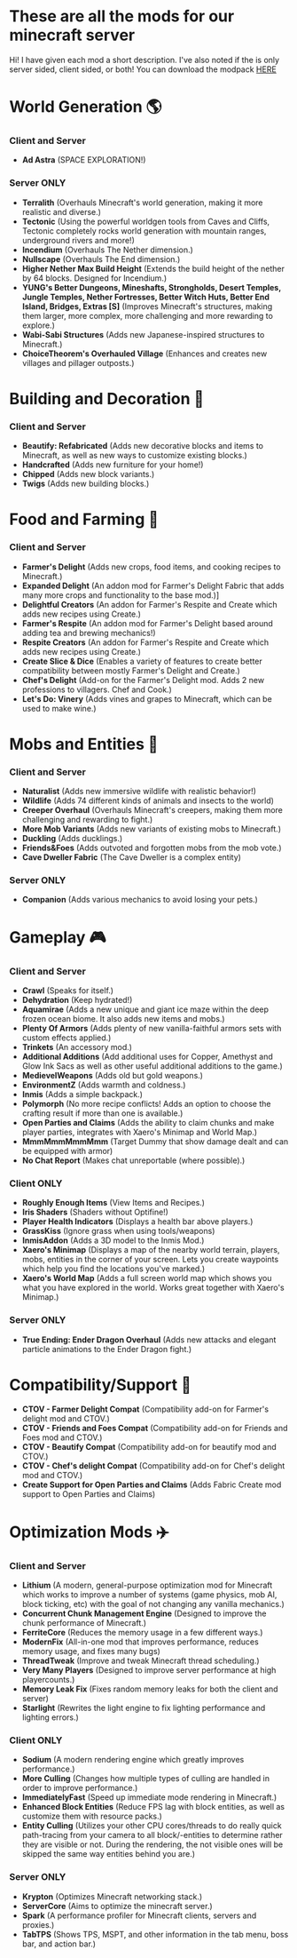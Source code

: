 # These are all the mods for our minecraft server
Hi! 
I have given each mod a short description. I've also noted if the is only server sided, client sided, or both!
You can download the modpack [HERE](pornhub.com)

# World Generation 🌎
### Client and Server
* **Ad Astra** (SPACE EXPLORATION!)
### Server ONLY
* **Terralith** (Overhauls Minecraft's world generation, making it more realistic and diverse.)
* **Tectonic** (Using the powerful worldgen tools from Caves and Cliffs, Tectonic completely rocks world generation with mountain ranges, underground rivers and more!)
* **Incendium** (Overhauls The Nether dimension.)
* **Nullscape** (Overhauls The End dimension.)
* **Higher Nether Max Build Height** (Extends the build height of the nether by 64 blocks. Designed for Incendium.)
* **YUNG's Better Dungeons, Mineshafts, Strongholds, Desert Temples, Jungle Temples, Nether Fortresses, Better Witch Huts, Better End Island, Bridges, Extras [S]** (Improves Minecraft's structures, making them larger, more complex, more challenging and more rewarding to explore.)
* **Wabi-Sabi Structures** (Adds new Japanese-inspired structures to Minecraft.)
* **ChoiceTheorem's Overhauled Village** (Enhances and creates new villages and pillager outposts.)

# Building and Decoration 🎨
### Client and Server
* **Beautify: Refabricated** (Adds new decorative blocks and items to Minecraft, as well as new ways to customize existing blocks.)
* **Handcrafted** (Adds new furniture for your home!)
* **Chipped** (Adds new block variants.)
* **Twigs** (Adds new building blocks.)


# Food and Farming 🚜
### Client and Server
* **Farmer's Delight** (Adds new crops, food items, and cooking recipes to Minecraft.)
* **Expanded Delight** (An addon mod for Farmer's Delight Fabric that adds many more crops and functionality to the base mod.)]
* **Delightful Creators** (An addon for Farmer's Respite and Create which adds new recipes using Create.)
* **Farmer's Respite** (An addon mod for Farmer's Delight based around adding tea and brewing mechanics!)
* **Respite Creators** (An addon for Farmer's Respite and Create which adds new recipes using Create.)
* **Create Slice & Dice** (Enables a variety of features to create better compatibility between mostly Farmer's Delight and Create.)
* **Chef's Delight** (Add-on for the Farmer's Delight mod. Adds 2 new professions to villagers. Chef and Cook.)
* **Let's Do: Vinery** (Adds vines and grapes to Minecraft, which can be used to make wine.)


# Mobs and Entities 🦒
### Client and Server
* **Naturalist** (Adds new immersive wildlife with realistic behavior!)
* **Wildlife** (Adds 74 different kinds of animals and insects to the world)
* **Creeper Overhaul** (Overhauls Minecraft's creepers, making them more challenging and rewarding to fight.)
* **More Mob Variants** (Adds new variants of existing mobs to Minecraft.)
* **Duckling** (Adds ducklings.)
* **Friends&Foes** (Adds outvoted and forgotten mobs from the mob vote.)
* **Cave Dweller Fabric** (The Cave Dweller is a complex entity)
### Server ONLY
* **Companion** (Adds various mechanics to avoid losing your pets.)

# Gameplay 🎮
### Client and Server
* **Crawl** (Speaks for itself.)
* **Dehydration** (Keep hydrated!)
* **Aquamirae** (Adds a new unique and giant ice maze within the deep frozen ocean biome. It also adds new items and mobs.)
* **Plenty Of Armors** (Adds plenty of new vanilla-faithful armors sets with custom effects applied.)
* **Trinkets** (An accessory mod.)
* **Additional Additions** (Add additional uses for Copper, Amethyst and Glow Ink Sacs as well as other useful additional additions to the game.)
* **MedievelWeapons** (Adds old but gold weapons.)
* **EnvironmentZ** (Adds warmth and coldness.)
* **Inmis** (Adds a simple backpack.)
* **Polymorph** (No more recipe conflicts! Adds an option to choose the crafting result if more than one is available.)
* **Open Parties and Claims** (Adds the ability to claim chunks and make player parties, integrates with Xaero's Minimap and World Map.)
* **MmmMmmMmmMmm** (Target Dummy that show damage dealt and can be equipped with armor)
* **No Chat Report** (Makes chat unreportable (where possible).)
### Client ONLY
* **Roughly Enough Items** (View Items and Recipes.)
* **Iris Shaders** (Shaders without Optifine!)
* **Player Health Indicators** (Displays a health bar above players.)
* **GrassKiss** (Ignore grass when using tools/weapons)
* **InmisAddon** (Adds a 3D model to the Inmis Mod.)
* **Xaero's Minimap** (Displays a map of the nearby world terrain, players, mobs, entities in the corner of your screen. Lets you create waypoints which help you find the locations you've marked.)
* **Xaero's World Map** (Adds a full screen world map which shows you what you have explored in the world. Works great together with Xaero's Minimap.)
### Server ONLY
* **True Ending: Ender Dragon Overhaul** (Adds new attacks and elegant particle animations to the Ender Dragon fight.)

# Compatibility/Support 🫶

* **CTOV - Farmer Delight Compat** (Compatibility add-on for Farmer's delight mod and CTOV.)
* **CTOV - Friends and Foes Compat** (Compatibility add-on for Friends and Foes mod and CTOV.)
* **CTOV - Beautify Compat** (Compatibility add-on for beautify mod and CTOV.)
* **CTOV - Chef's delight Compat** (Compatibility add-on for Chef's delight mod and CTOV.)
* **Create Support for Open Parties and Claims** (Adds Fabric Create mod support to Open Parties and Claims)

# Optimization Mods ✈️
### Client and Server
* **Lithium** (A modern, general-purpose optimization mod for Minecraft which works to improve a number of systems (game physics, mob AI, block ticking, etc) with the goal of not changing any vanilla mechanics.)
* **Concurrent Chunk Management Engine** (Designed to improve the chunk performance of Minecraft.)
* **FerriteCore** (Reduces the memory usage in a few different ways.)
* **ModernFix** (All-in-one mod that improves performance, reduces memory usage, and fixes many bugs)
* **ThreadTweak** (Improve and tweak Minecraft thread scheduling.)
* **Very Many Players** (Designed to improve server performance at high playercounts.)
* **Memory Leak Fix** (Fixes random memory leaks for both the client and server)
* **Starlight** (Rewrites the light engine to fix lighting performance and lighting errors.)
### Client ONLY
* **Sodium** (A modern rendering engine which greatly improves performance.)
* **More Culling** (Changes how multiple types of culling are handled in order to improve performance.)
* **ImmediatelyFast** (Speed up immediate mode rendering in Minecraft.)
* **Enhanced Block Entities** (Reduce FPS lag with block entities, as well as customize them with resource packs.)
* **Entity Culling** (Utilizes your other CPU cores/threads to do really quick path-tracing from your camera to all block/-entities to determine rather they are visible or not. During the rendering, the not visible ones will be skipped the same way entities behind you are.)
### Server ONLY
* **Krypton** (Optimizes Minecraft networking stack.)
* **ServerCore** (Aims to optimize the minecraft server.)
* **Spark** (A performance profiler for Minecraft clients, servers and proxies.)
* **TabTPS** (Shows TPS, MSPT, and other information in the tab menu, boss bar, and action bar.)
